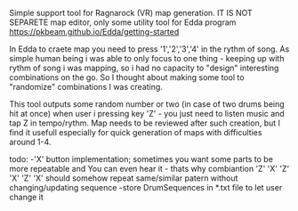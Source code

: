 Simple support tool for Ragnarock (VR) map generation. IT IS NOT SEPARETE map editor, only some utility tool for Edda program https://pkbeam.github.io/Edda/getting-started

In Edda to craete map you need to press '1','2','3','4' in the rythm of song. As simple human being i was able to only focus to one thing - keeping up with rythm of song i was mapping, so i had no capacity to "design" interesting combinations on the go. So I thought about
making some tool to "randomize" combinations I was creating.

This tool outputs some random number or two (in case of two drums being hit at once) when user i pressing key 'Z' - you just need to listen music and tap Z in tempo/rythm.
Map needs to be reviewed after such creation, but I find it usefull especially for quick generation of maps with difficulties around 1-4.


todo:
-'X' button implementation; sometimes you want some parts to be more repeatable and You can even hear it - thats why combiantion 'Z' 'X' 'Z' 'X' 'Z' 'X' should somehow repeat same/similar patern without changing/updating sequence
-store DrumSequences in *.txt file to let user change it
